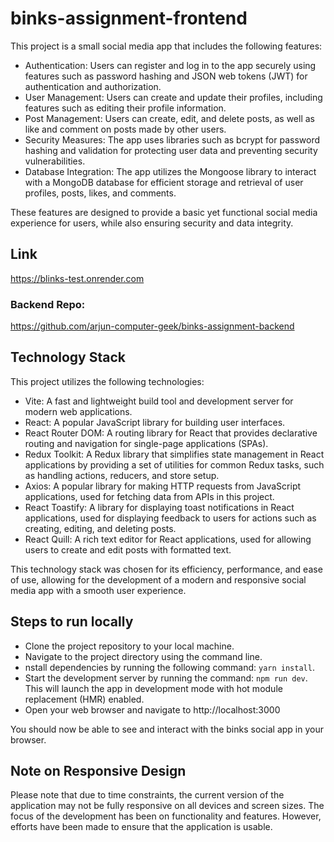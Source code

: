 # binks-assignment-frontend

This project is a small social media app that includes the following features:

* Authentication: Users can register and log in to the app securely using features such as password hashing and JSON web tokens (JWT) for authentication and authorization.
* User Management: Users can create and update their profiles, including features such as editing their profile information.
* Post Management: Users can create, edit, and delete posts, as well as like and comment on posts made by other users.
* Security Measures: The app uses libraries such as bcrypt for password hashing and validation for protecting user data and preventing security vulnerabilities.
* Database Integration: The app utilizes the Mongoose library to interact with a MongoDB database for efficient storage and retrieval of user profiles, posts, likes, and comments.

These features are designed to provide a basic yet functional social media experience for users, while also ensuring security and data integrity.

## Link
https://blinks-test.onrender.com

### Backend Repo:
https://github.com/arjun-computer-geek/binks-assignment-backend

## Technology Stack
This project utilizes the following technologies:

* Vite: A fast and lightweight build tool and development server for modern web applications.
* React: A popular JavaScript library for building user interfaces.
* React Router DOM: A routing library for React that provides declarative routing and navigation for single-page applications (SPAs).
* Redux Toolkit: A Redux library that simplifies state management in React applications by providing a set of utilities for common Redux tasks, such as handling actions, reducers, and store setup.
* Axios: A popular library for making HTTP requests from JavaScript applications, used for fetching data from APIs in this project.
* React Toastify: A library for displaying toast notifications in React applications, used for displaying feedback to users for actions such as creating, editing, and deleting posts.
* React Quill: A rich text editor for React applications, used for allowing users to create and edit posts with formatted text.

This technology stack was chosen for its efficiency, performance, and ease of use, allowing for the development of a modern and responsive social media app with a smooth user experience.

## Steps to run locally
* Clone the project repository to your local machine.
* Navigate to the project directory using the command line.
* nstall dependencies by running the following command: `yarn install`.
* Start the development server by running the command: `npm run dev`. This will launch the app in development mode with hot module replacement (HMR) enabled.
* Open your web browser and navigate to  http://localhost:3000

You should now be able to see and interact with the binks social app in your browser.

## Note on Responsive Design
Please note that due to time constraints, the current version of the application may not be fully responsive on all devices and screen sizes. The focus of the development has been on functionality and features. However, efforts have been made to ensure that the application is usable. 
